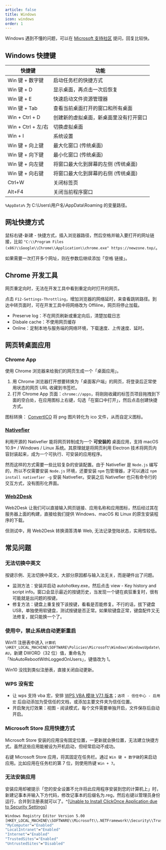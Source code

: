 ```yaml
---
article: false
title: Windows
icon: windows
order: 1
---
```


Windows 遇到不懂的问题，可以在 [Microsoft 支持社区](https://answers.microsoft.com/zh-hans/) 提问，回复比较快。

## Windows 快捷键

| 快捷键             | 功能                                   |
| ------------------ | -------------------------------------- |
| Win 键 + 数字键    | 启动任务栏的快捷方式                   |
| Win 键 + D         | 显示桌面，再点击一次后恢复             |
| Win 键 + E         | 快速启动文件资源管理器                 |
| Win 键 + Tab       | 查看当前桌面打开的窗口和所有桌面       |
| Win + Ctrl + D     | 创建新的虚拟桌面，新桌面里没有打开窗口 |
| Win + Ctrl + 左/右 | 切换虚拟桌面                           |
| Win + I            | 系统设置                               |
| Win 键 + 向上键    | 最大化窗口 (传统桌面)                  |
| Win 键 + 向下键    | 最小化窗口 (传统桌面)                  |
| Win 键 + 向左键    | 将窗口最大化到屏幕的左侧 (传统桌面)    |
| Win 键 + 向右键    | 将窗口最大化到屏幕的右侧 (传统桌面)    |
| Ctrl+W             | 关闭标签页                             |
| Alt+F4             | 关闭当前程序窗口                       |

`%AppData%` 为 C:\Users\用户名\AppData\Roaming 的变量路径。

## 网址快捷方式

鼠标右键-新建 - 快捷方式，插入浏览器路径，然后空格并输入要打开的网址链接，比如 `"C:\\Program Files (x86)\\Google\\Chrome\\Application\\chrome.exe" https://newzone.top/`。

如果需要一次打开多个网址，则在参数后继续添加「空格 链接」。

## Chrome 开发工具

网页重定向时，无法在开发工具中看到重定向时打开的网页。

点击 `F12-Settings-Throttling`，增加浏览器的网络延时，来查看跳转路径。到达中转页面时，可在开发工具中将网络改为 Offiline，网页将停止加载。

- Preserve log：不在网页刷新或重定向后，清楚加载日志
- Disbale cache：不使用网页缓存
- Online：定制本地与服务端的网络环境，下载速度、上传速度、延时。

## 网页转桌面应用

### Chrome App

使用 Chrome 浏览器来给我们的网页生成一个「桌面应用」。

1. 用 Chrome 浏览器打开想要转换为「桌面客户端」的网页，将登录后正常使用状态的网页 URL 收藏到书签栏。
2. 打开 Chrome App 页面：`chrome://apps`，将刚刚收藏的标签页项目拖拽到下面的空白处，在应用图标上右键，勾选「在窗口中打开」，然后点击创建快捷方式。

图标转换： [ConvertICO](https://convertico.com/) 将 png 图片转化为 ico 文件，从而自定义图标。

### [Nativefier](https://github.com/jiahaog/nativefier/)

利用开源的 Nativefier 能将网页转制成为一个 **可安装的** 桌面应用，支持 macOS 10.9+ / Windows / Linux 系统。其原理就是将网页利用 Electron 技术将网页内容封装起来，成为一个可执行、可安装的应用程序。

然而这样的方式需要一些比较复杂的安装配置。由于 Nativefier 是 `Node.js` 编写的，所以不仅需要安装 `Node.js` 环境，还要安装 `npm` 包管理器，才可以通过 `npm install nativefier -g` 安装 Nativefier。安装之后 Nativefier 也只有命令行的交互方式，没有图形化界面。

### [Web2Desk](https://desktop.appmaker.xyz/)

Web2Desk 让我们可以直接输入网页链接、应用名称和应用图标，然后经过其在服务器上面的构建，直接给我们提供 Windows、macOS 和 Linux 的原生安装程序的下载。

但测试中，用 Web2Desk 转换滴答清单 Web, 无法记录登陆状态，实用性较低。

## 常见问题

### 无法切换中英文

按键示例、无法切换中英文，大部分原因都与输入法无关，而是硬件出了问题。

- 监测方法：安装并启动 autohotkey.exe，然后点击 view - Key history and script info。窗口会显示最近的按键历史，当发现一个键在疯狂重复时，很有可能就是出问题的按键。
- 修复方法：键盘上重复按下该按键，看看是否能修复。不行的话，拔下键盘 USB，单独使用软键盘，测试按键是否正常。如果软键盘正常，键盘配件又无法修复，就只能换一个了。

### 使用中，禁止系统自动更新重启

Win11 注册表中进入 `计算机\HKEY_LOCAL_MACHINE\SOFTWARE\Policies\Microsoft\Windows\WindowsUpdate\AU`，新建 DWORD（32 位）值，重命名为「NoAutoRebootWithLoggedOnUsers」，键值改为 1。

Win10 没找到类似注册表，直接关闭自动更新。

### WPS 没有宏

- 让 wps 支持 vba 宏，安排 [WPS VBA 模块 V7.1 版本](https://www.jyrd.com/media/6490.html)；`选项 - 信任中心 - 启用宏` 后自动添加为受信任的文档，或添加主要文件夹为信任位置。
- 开启聚光灯效果：视图 - 阅读模式，每个文件需要单独开启，文件保存后自动开启。

### Microsoft Store 应用快捷方式

Microsoft Store 安装的应用没有固定位置，一更新就会换位置，无法建立快捷方式。虽然这些应用能被设为开机启动，但经常启动不成功。

右键 Microsoft Store 应用，将其固定在任务栏。通过 `Win 键 + 数字键`的来启动应用。比如应用在任务栏的第 7 位，则使用热键 `Win + 7`。

### 无法安装应用

安装应用却被提示「您的安全设置不允许将此应用程序安装到您的计算机上」时，新建记事本并输入下方代码，修改记事本的后缀名为.reg，然后右键以管理员身份运行，合并到注册表就可以了。^[[Unable to Install ClickOnce Application due to Security Settings](https://superuser.com/questions/1252575/unable-to-install-clickonce-application-due-to-security-settings-windows-10)]

```bash
Windows Registry Editor Version 5.00
[HKEY_LOCAL_MACHINE\\SOFTWARE\\Microsoft\\.NETFramework\\Security\\TrustManager\\PromptingLevel]
"MyComputer"="Enabled"
"LocalIntranet"="Enabled"
"Internet"="Enabled"
"TrustedSites"="Enabled"
"UntrustedSites"="Disabled"
```
